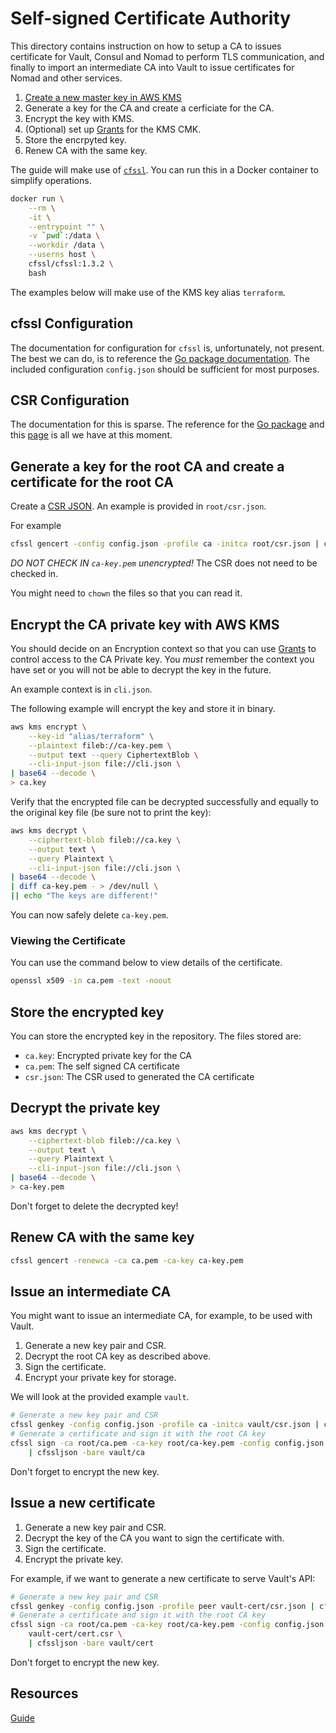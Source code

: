 # Self-signed Certificate Authority

This directory contains instruction on how to setup a CA to issues certificate for Vault, Consul and
Nomad to perform TLS communication, and finally to import an intermediate CA into Vault to issue
certificates for Nomad and other services.

1. [Create a new master key in AWS KMS](https://docs.aws.amazon.com/kms/latest/developerguide/create-keys.html)
1. Generate a key for the CA and create a cerficiate for the CA.
1. Encrypt the key with KMS.
1. (Optional) set up [Grants](https://docs.aws.amazon.com/kms/latest/developerguide/grants.html) for the KMS CMK.
1. Store the encrpyted key.
1. Renew CA with the same key.

The guide will make use of [`cfssl`](https://github.com/cloudflare/cfssl). You can run this in a
Docker container to simplify operations.

```bash
docker run \
    --rm \
    -it \
    --entrypoint "" \
    -v `pwd`:/data \
    --workdir /data \
    --userns host \
    cfssl/cfssl:1.3.2 \
    bash
```

The examples below will make use of the KMS key alias `terraform`.

## cfssl Configuration

The documentation for configuration for `cfssl` is, unfortunately, not present.
The best we can do, is to reference
the [Go package documentation](https://godoc.org/github.com/cloudflare/cfssl/config). The included
configuration `config.json` should be sufficient for most purposes.

## CSR Configuration

The documentation for this is sparse. The reference for the
[Go package](https://godoc.org/github.com/cloudflare/cfssl/csr) and this
[page](https://github.com/cloudflare/cfssl/wiki/Creating-a-new-CSR) is all we have at this moment.

## Generate a key for the root CA and create a certificate for the root CA

Create a [CSR JSON](https://github.com/cloudflare/cfssl/wiki/Creating-a-new-CSR). An example is
provided in `root/csr.json`.

For example

```bash
cfssl gencert -config config.json -profile ca -initca root/csr.json | cfssljson -bare root/ca
```

*DO NOT CHECK IN `ca-key.pem` unencrypted!* The CSR does not need to be checked in.

You might need to `chown` the files so that you can read it.

## Encrypt the CA private key with AWS KMS

You should decide on an Encryption context so that you can use
[Grants](https://docs.aws.amazon.com/kms/latest/developerguide/grants.html) to control access
to the CA Private key. You _must_ remember the context you have set or you will not be able to
decrypt the key in the future.

An example context is in `cli.json`.

The following example will encrypt the key and store it in binary.

```bash
aws kms encrypt \
    --key-id "alias/terraform" \
    --plaintext fileb://ca-key.pem \
    --output text --query CiphertextBlob \
    --cli-input-json file://cli.json \
| base64 --decode \
> ca.key
```

Verify that the encrypted file can be decrypted successfully and equally to the original key file
(be sure not to print the key):

```bash
aws kms decrypt \
    --ciphertext-blob fileb://ca.key \
    --output text \
    --query Plaintext \
    --cli-input-json file://cli.json \
| base64 --decode \
| diff ca-key.pem - > /dev/null \
|| echo "The keys are different!"
```

You can now safely delete `ca-key.pem`.

### Viewing the Certificate

You can use the command below to view details of the certificate.

```bash
openssl x509 -in ca.pem -text -noout
```

## Store the encrypted key

You can store the encrypted key in the repository. The files stored are:

- `ca.key`: Encrypted private key for the CA
- `ca.pem`: The self signed CA certificate
- `csr.json`: The CSR used to generated the CA certificate

## Decrypt the private key

```bash
aws kms decrypt \
    --ciphertext-blob fileb://ca.key \
    --output text \
    --query Plaintext \
    --cli-input-json file://cli.json \
| base64 --decode \
> ca-key.pem
 ```

Don't forget to delete the decrypted key!

## Renew CA with the same key

```bash
cfssl gencert -renewca -ca ca.pem -ca-key ca-key.pem
```

## Issue an intermediate CA

You might want to issue an intermediate CA, for example, to be used with Vault.

1. Generate a new key pair and CSR.
1. Decrypt the root CA key as described above.
1. Sign the certificate.
1. Encrypt your private key for storage.

We will look at the provided example `vault`.

```bash
# Generate a new key pair and CSR
cfssl genkey -config config.json -profile ca -initca vault/csr.json | cfssljson -bare vault/ca
# Generate a certificate and sign it with the root CA key
cfssl sign -ca root/ca.pem -ca-key root/ca-key.pem -config config.json -profile ca vault/ca.csr \
    | cfssljson -bare vault/ca
```

Don't forget to encrypt the new key.

## Issue a new certificate

1. Generate a new key pair and CSR.
1. Decrypt the key of the CA you want to sign the certificate with.
1. Sign the certificate.
1. Encrypt the private key.

For example, if we want to generate a new certificate to serve Vault's API:

```bash
# Generate a new key pair and CSR
cfssl genkey -config config.json -profile peer vault-cert/csr.json | cfssljson -bare vault-cert/cert
# Generate a certificate and sign it with the root CA key
cfssl sign -ca root/ca.pem -ca-key root/ca-key.pem -config config.json -profile peer \
    vault-cert/cert.csr \
    | cfssljson -bare vault/cert
```

Don't forget to encrypt the new key.

## Resources

[Guide](https://technedigitale.com/archives/639)

